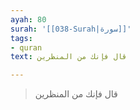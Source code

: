 ```yaml
---
ayah: 80
surah: '[[038-Surah|سورة]]'
tags:
- quran
text: قال فإنك من المنظرين

---
```

> قال فإنك من المنظرين
